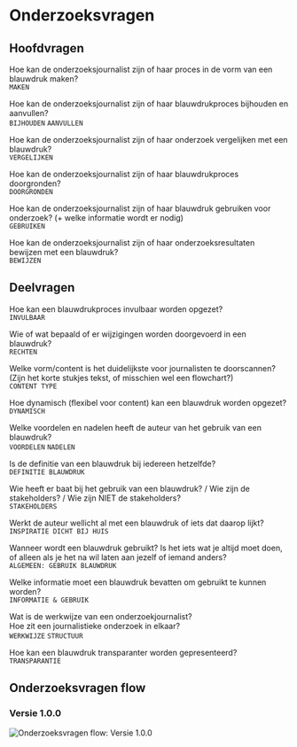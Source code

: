 # Onderzoeksvragen

## Hoofdvragen

Hoe kan de onderzoeksjournalist zijn of haar proces in de vorm van een blauwdruk maken?   
`MAKEN`

Hoe kan de onderzoeksjournalist zijn of haar blauwdrukproces bijhouden en aanvullen?   
`BIJHOUDEN` `AANVULLEN`

Hoe kan de onderzoeksjournalist zijn of haar onderzoek vergelijken met een blauwdruk?   
`VERGELIJKEN`

Hoe kan de onderzoeksjournalist zijn of haar blauwdrukproces doorgronden?   
`DOORGRONDEN`

Hoe kan de onderzoeksjournalist zijn of haar blauwdruk gebruiken voor onderzoek? \(+ welke informatie wordt er nodig\)   
`GEBRUIKEN`

Hoe kan de onderzoeksjournalist zijn of haar onderzoeksresultaten bewijzen met een blauwdruk?   
`BEWIJZEN`

## Deelvragen

Hoe kan een blauwdrukproces invulbaar worden opgezet?   
`INVULBAAR`

Wie of wat bepaald of er wijzigingen worden doorgevoerd in een blauwdruk?   
`RECHTEN`

Welke vorm/content is het duidelijkste voor journalisten te doorscannen? \(Zijn het korte stukjes tekst, of misschien wel een flowchart?\)   
`CONTENT TYPE`

Hoe dynamisch \(flexibel voor content\) kan een blauwdruk worden opgezet?   
`DYNAMISCH`

Welke voordelen en nadelen heeft de auteur van het gebruik van een blauwdruk?   
`VOORDELEN` `NADELEN`

Is de definitie van een blauwdruk bij iedereen hetzelfde?   
`DEFINITIE BLAUWDRUK`

Wie heeft er baat bij het gebruik van een blauwdruk? / Wie zijn de stakeholders? / Wie zijn NIET de stakeholders?   
`STAKEHOLDERS`

Werkt de auteur wellicht al met een blauwdruk of iets dat daarop lijkt?   
`INSPIRATIE DICHT BIJ HUIS`

Wanneer wordt een blauwdruk gebruikt? Is het iets wat je altijd moet doen, of alleen als je het na wil laten aan jezelf of iemand anders?   
`ALGEMEEN: GEBRUIK BLAUWDRUK`

Welke informatie moet een blauwdruk bevatten om gebruikt te kunnen worden?   
`INFORMATIE & GEBRUIK`

Wat is de werkwijze van een onderzoekjournalist?   
Hoe zit een journalistieke onderzoek in elkaar?   
`WERKWIJZE` `STRUCTUUR`

Hoe kan een blauwdruk transparanter worden gepresenteerd?   
`TRANSPARANTIE`

## Onderzoeksvragen flow

### Versie 1.0.0

![Onderzoeksvragen flow: Versie 1.0.0](content/blauwdruk-proces-diagram-hoofd-en-deelvragen_v1.png)

